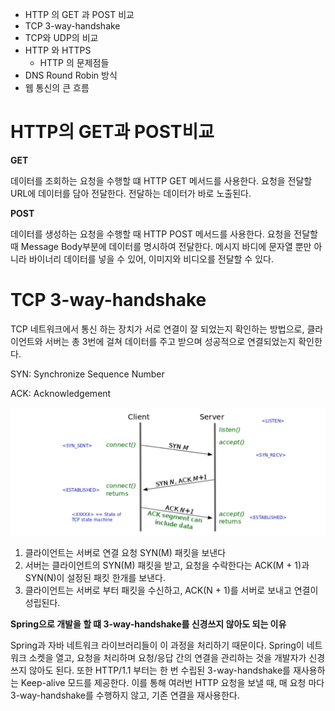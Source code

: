 - HTTP 의 GET 과 POST 비교
- TCP 3-way-handshake
- TCP와 UDP의 비교
- HTTP 와 HTTPS
  - HTTP 의 문제점들
- DNS Round Robin 방식
- 웹 통신의 큰 흐름

# HTTP의 GET과 POST비교

**GET**

데이터를 조회하는 요청을 수행할 떄 HTTP GET 메서드를 사용한다. 요청을 전달할 URL에 데이터를 담아 전달한다. 전달하는 데이터가 바로 노출된다.

**POST**

데이터를 생성하는 요청을 수행할 때 HTTP POST 메서드를 사용한다. 요청을 전달할 때 Message Body부분에 데이터를 명시하여 전달한다. 메시지 바디에 문자열 뿐만 아니라 바이너리 데이터를 넣을 수 있어, 이미지와 비디오를 전달할 수 있다.

# TCP 3-way-handshake

TCP 네트워크에서 통신 하는 장치가 서로 연결이 잘 되었는지 확인하는 방법으로, 클라이언트와 서버는 총 3번에 걸쳐 데이터를 주고 받으며 성공적으로 연결되었는지 확인한다.

SYN: Synchronize Sequence Number

ACK: Acknowledgement

![1728905360429](image/README/1728905360429.png)

1. 클라이언트는 서버로 연결 요청 SYN(M) 패킷을 보낸다
2. 서버는 클라이언트의 SYN(M) 패킷을 받고, 요청을 수락한다는 ACK(M + 1)과 SYN(N)이 설정된 패킷 한개를 보낸다.
3. 클라이언트는 서버로 부터 패킷을 수신하고, ACK(N + 1)를 서버로 보내고 연결이 성립된다.

**Spring으로 개발을 할 떄 3-way-handshake를 신경쓰지 않아도 되는 이유**

Spring과 자바 네트워크 라이브러리들이 이 과정을 처리하기 때문이다. Spring이 네트워크 소켓을 열고, 요청을 처리하며 요청/응답 간의 연결을 관리하는 것을 개발자가 신경쓰지 않아도 된다. 또한 HTTP/1.1 부터는 한 번 수립된 3-way-handshake를 재사용하는 Keep-alive 모드를 제공한다. 이를 통해 여러번 HTTP 요청을 보낼 때, 매 요청 마다 3-way-handshake를 수행하지 않고, 기존 연결을 재사용한다.
